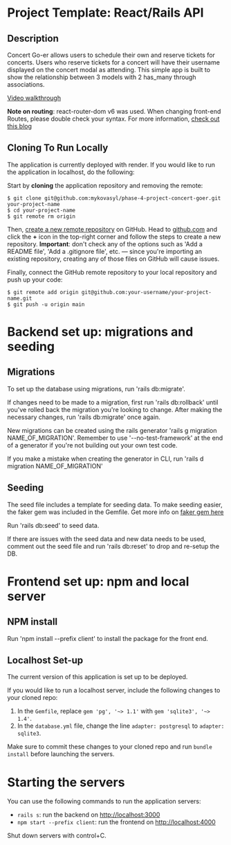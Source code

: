 # Project Template: React/Rails API

## Description

Concert Go-er allows users to schedule their own and reserve tickets for concerts. Users who reserve tickets for a concert will have their username displayed on the concert modal as attending. This simple app is built to show the relationship between 3 models with 2 has_many through associations.

[Video walkthrough](https://youtu.be/7UTy35iW76I)

**Note on routing**: react-router-dom v6 was used. When changing front-end Routes, please double check your syntax. For more information, [check out this blog](https://blog.webdevsimplified.com/2022-07/react-router/)

## Cloning To Run Locally

The application is currently deployed with render. If you would like to run the application in localhost, do the following:

Start by **cloning** the application repository and removing the remote:

```console
$ git clone git@github.com:mykovasyl/phase-4-project-concert-goer.git your-project-name
$ cd your-project-name
$ git remote rm origin
```

Then, [create a new remote repository][create repo] on GitHub. Head to
[github.com](https://github.com) and click the **+** icon in the top-right
corner and follow the steps to create a new repository. **Important**: don't
check any of the options such as 'Add a README file', 'Add a .gitignore file',
etc. — since you're importing an existing repository, creating any of those
files on GitHub will cause issues.

[create repo]: https://docs.github.com/en/github/importing-your-projects-to-github/importing-source-code-to-github/adding-an-existing-project-to-github-using-the-command-line#adding-a-project-to-github-without-github-cli

Finally, connect the GitHub remote repository to your local repository and push
up your code:

```console
$ git remote add origin git@github.com:your-username/your-project-name.git
$ git push -u origin main
```

# Backend set up: migrations and seeding

## Migrations

To set up the database using migrations, run 'rails db:migrate'.

If changes need to be made to a migration, first run 'rails db:rollback' until you've rolled back the migration you're looking to change. After making the necessary changes, run 'rails db:migrate' once again.

New migrations can be created using the rails generator 'rails g migration NAME_OF_MIGRATION'. Remember to use '--no-test-framework' at the end of a generator if you're not building out your own test code.

If you make a mistake when creating the generator in CLI, run 'rails d migration NAME_OF_MIGRATION'

## Seeding

The seed file includes a template for seeding data. To make seeding easier, the faker gem was included in the Gemfile. Get more info on [faker gem here](https://github.com/faker-ruby/faker)

Run 'rails db:seed' to seed data.

If there are issues with the seed data and new data needs to be used, comment out the seed file and run 'rails db:reset' to drop and re-setup the DB.

# Frontend set up: npm and local server

## NPM install

Run 'npm install --prefix client' to install the package for the front end.

## Localhost Set-up

The current version of this application is set up to be deployed.

If you would like to run a localhost server, include the following changes to your cloned repo:

1. In the `Gemfile`, replace `gem 'pg', '~> 1.1'` with `gem 'sqlite3', '~>
1.4'`.
2. In the `database.yml` file, change the line `adapter: postgresql` to
   `adapter: sqlite3`.

Make sure to commit these changes to your cloned repo and run `bundle install` before launching the servers.

# Starting the servers

You can use the following commands to run the application servers:

- `rails s`: run the backend on [http://localhost:3000](http://localhost:3000)
- `npm start --prefix client`: run the frontend on
  [http://localhost:4000](http://localhost:4000)

Shut down servers with control+C.

